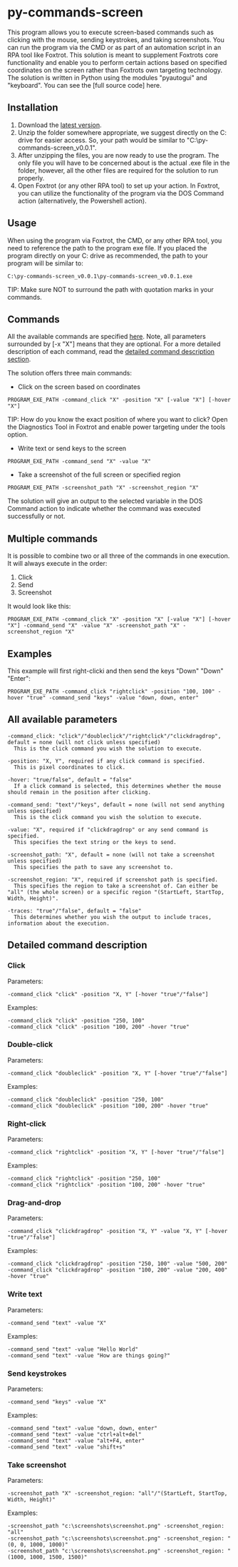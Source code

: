 # py-commands-screen

This program allows you to execute screen-based commands such as clicking with the mouse, sending keystrokes, and taking screenshots. You can run the program via the CMD or as part of an automation script in an RPA tool like Foxtrot. This solution is meant to supplement Foxtrots core functionality and enable you to perform certain actions based on specified coordinates on the screen rather than Foxtrots own targeting technology. The solution is written in Python using the modules "pyautogui" and "keyboard". You can see the [full source code] here.

## Installation

1. Download the [latest version](https://github.com/foxtrot-alliance/py-commands-screen/releases/download/v0.0.1/py-commands-screen_v0.0.1.zip).
2. Unzip the folder somewhere appropriate, we suggest directly on the C: drive for easier access. So, your path would be similar to "C:\py-commands-screen_v0.0.1".
3. After unzipping the files, you are now ready to use the program. The only file you will have to be concerned about is the actual .exe file in the folder, however, all the other files are required for the solution to run properly.
4. Open Foxtrot (or any other RPA tool) to set up your action. In Foxtrot, you can utilize the functionality of the program via the DOS Command action (alternatively, the Powershell action).

## Usage

When using the program via Foxtrot, the CMD, or any other RPA tool, you need to reference the path to the program exe file. If you placed the program directly on your C: drive as recommended, the path to your program will be similar to: 
```
C:\py-commands-screen_v0.0.1\py-commands-screen_v0.0.1.exe
```
TIP: Make sure NOT to surround the path with quotation marks in your commands.

## Commands

All the available commands are specified [here](#all-available-parameters). Note, all parameters surrounded by [-x "X"] means that they are optional. For a more detailed description of each command, read the [detailed command description section](#detailed-command-description).

The solution offers three main commands:
* Click on the screen based on coordinates
```
PROGRAM_EXE_PATH -command_click "X" -position "X" [-value "X"] [-hover "X"]
```
TIP: How do you know the exact position of where you want to click? Open the Diagnostics Tool in Foxtrot and enable power targeting under the tools option.

* Write text or send keys to the screen
```
PROGRAM_EXE_PATH -command_send "X" -value "X"
```
* Take a screenshot of the full screen or specified region
```
PROGRAM_EXE_PATH -screenshot_path "X" -screenshot_region "X"
```

The solution will give an output to the selected variable in the DOS Command action to indicate whether the command was executed successfully or not.

## Multiple commands

It is possible to combine two or all three of the commands in one execution. It will always execute in the order:
1. Click
2. Send
3. Screenshot

It would look like this:
```
PROGRAM_EXE_PATH -command_click "X" -position "X" [-value "X"] [-hover "X"] -command_send "X" -value "X" -screenshot_path "X" -screenshot_region "X"
```

## Examples
This example will first right-clicki and then send the keys "Down" "Down" "Enter":
```
PROGRAM_EXE_PATH -command_click "rightclick" -position "100, 100" -hover "true" -command_send "keys" -value "down, down, enter"
```

## All available parameters
```
-command_click: "click"/"doubleclick"/"rightclick"/"clickdragdrop", default = none (will not click unless specified)
  This is the click command you wish the solution to execute.

-position: "X, Y", required if any click command is specified.
  This is pixel coordinates to click.

-hover: "true/false", default = "false"
  If a click command is selected, this determines whether the mouse should remain in the position after clicking.

-command_send: "text"/"keys", default = none (will not send anything unless specified)
  This is the click command you wish the solution to execute.

-value: "X", required if "clickdragdrop" or any send command is specified.
  This specifies the text string or the keys to send.

-screenshot_path: "X", default = none (will not take a screenshot unless specified)
  This specifies the path to save any screenshot to.

-screenshot_region: "X", required if screenshot path is specified.
  This specifies the region to take a screenshot of. Can either be "all" (the whole screen) or a specific region "(StartLeft, StartTop, Width, Height)".

-traces: "true"/"false", default = "false"
  This determines whether you wish the output to include traces, information about the execution.
```

## Detailed command description

### Click
Parameters:
```
-command_click "click" -position "X, Y" [-hover "true"/"false"]
```
Examples:
```
-command_click "click" -position "250, 100"
-command_click "click" -position "100, 200" -hover "true"
```

### Double-click
Parameters:
```
-command_click "doubleclick" -position "X, Y" [-hover "true"/"false"]
```
Examples:
```
-command_click "doubleclick" -position "250, 100"
-command_click "doubleclick" -position "100, 200" -hover "true"
```

### Right-click
Parameters:
```
-command_click "rightclick" -position "X, Y" [-hover "true"/"false"]
```
Examples:
```
-command_click "rightclick" -position "250, 100"
-command_click "rightclick" -position "100, 200" -hover "true"
```

### Drag-and-drop
Parameters:
```
-command_click "clickdragdrop" -position "X, Y" -value "X, Y" [-hover "true"/"false"]
```
Examples:
```
-command_click "clickdragdrop" -position "250, 100" -value "500, 200"
-command_click "clickdragdrop" -position "100, 200" -value "200, 400" -hover "true"
```

### Write text
Parameters:
```
-command_send "text" -value "X"
```
Examples:
```
-command_send "text" -value "Hello World"
-command_send "text" -value "How are things going?"
```

### Send keystrokes
Parameters:
```
-command_send "keys" -value "X"
```
Examples:
```
-command_send "text" -value "down, down, enter"
-command_send "text" -value "ctrl+alt+del"
-command_send "text" -value "alt+F4, enter"
-command_send "text" -value "shift+s"
```

### Take screenshot
Parameters:
```
-screenshot_path "X" -screenshot_region: "all"/"(StartLeft, StartTop, Width, Height)"
```
Examples:
```
-screenshot_path "c:\screenshots\screenshot.png" -screenshot_region: "all"
-screenshot_path "c:\screenshots\screenshot.png" -screenshot_region: "(0, 0, 1000, 1000)"
-screenshot_path "c:\screenshots\screenshot.png" -screenshot_region: "(1000, 1000, 1500, 1500)"
```
